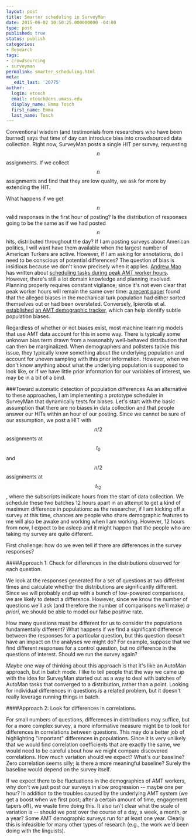 ```yaml
---
layout: post
title: Smarter scheduling in SurveyMan
date: 2015-06-02 10:50:25.000000000 -04:00
type: post
published: true
status: publish
categories:
- Research
tags:
- crowdsourcing
- surveyman
permalink: smarter_scheduling.html
meta:
  _edit_last: '20775'
author:
  login: etosch
  email: etosch@cns.umass.edu
  display_name: Emma Tosch
  first_name: Emma
  last_name: Tosch
---
```

Conventional wisdom (and testimonials from researchers who have been burned) says that time of day can introduce bias into crowdsourced data collection. Right now, SurveyMan posts a single HIT per survey, requesting $$n$$ assignments. If we collect $$n$$ assignments and find that they are low quality, we ask for more by extending the HIT. 

What happens if we get $$n$$ valid responses in the first hour of posting? Is the distribution of responses going to be the same as if we had posted $$n$$ hits, distributed throughout the day? If I am posting surveys about American politics, I will want have them available when the largest number of American Turkers are active. However, if I am asking for annotations, do I need to be conscious of potential differences? The question of bias is insidious because we don't know precisely when it applies. <a href="http://www.andrewmao.net/">Andrew Mao</a> has written about <a href="http://www.andrewmao.net/2014/06/when-to-schedule-coordinated-work-on-amazon-mechanical-turk">scheduling tasks during peak AMT worker hours</a>. However, there's still a lot domain knowledge and planning involved. Planning properly requires constant vigilance, since it's not even clear that peak worker hours will remain the same over time: <a href="http://link.springer.com/chapter/10.1007/978-3-319-16268-3_39#page-1">a recent paper</a> found that the alleged biases in the mechanical turk population had either sorted themselves out or had been overstated. Conversely, Ipierotis et al. <a href="http://www.behind-the-enemy-lines.com/2015/04/demographics-of-mechanical-turk-now.html">established</a> <a href="demographics.mturk-tracker.com/#/gender/all">an AMT demographic tracker</a>, which can help identify subtle population biases.

Regardless of whether or not biases exist, most machine learning models that use AMT data account for this in some way. There is typically some unknown bias term drawn from a reasonably well-behaved distribution that can then be marginalized. When demographers and pollsters tackle this issue, they typically know something about the underlying population and account for uneven sampling with this prior information. However, when we don't know anything about what the underlying population is supposed to look like, or if we have little prior information for our variables of interest, we may be in a bit of a bind.

###Toward automatic detection of population differences
As an alternative to these approaches, I am implementing a prototype scheduler in SurveyMan that dynamically tests for biases. Let's start with the basic assumption that there are no biases in data collection and that people answer our HITs within an hour of our posting. Since we cannot be sure of our assumption, we post a HIT with $$n/2$$ assignments at $$t_0$$ and $$n/2$$ assignments at $$t_{12}$$, where the subscripts indicate hours from the start of data collection. We schedule these two batches 12 hours apart in an attempt to get a kind of maximum difference in populations: as the researcher, if I am kicking off a survey at this time, chances are people who share demographic features to me will also be awake and working when I am working. However, 12 hours from now, I expect to be asleep and it might happen that the people who are taking my survey are quite different.

First challenge: how do we even tell if there are differences in the survey responses? 

####Approach 1: Check for differences in the distributions observed for each question.

We look at the responses generated for a set of questions at two different times and calculate whether the distributions are significantly different. Since we will probably end up with a bunch of low-powered comparisons, we are likely to detect a difference. However, since we know the number of questions we'll ask (and therefore the number of comparisons we'll make) <em>a priori</em>, we should be able to model our false positive rate. 

How many questions must be different for us to consider the populations fundamentally different? What happens if we find a significant difference between the responses for a particular question, but this question doesn't have an impact on the analyses we might do? For example, suppose that we find different responses for a control question, but no difference in the questions of interest. Should we run the survey again? 

Maybe one way of thinking about this approach is that it's like an AutoMan approach, but in batch mode. I like to tell people that the way we came up with the idea for SurveyMan started out as a way to deal with batches of AutoMan tasks that converged to a distribution, rather than a point. Looking for individual differences in questions is a related problem, but it doesn't really leverage running things in batch.

####Approach 2: Look for differences in correlations.

For small numbers of questions, differences in distributions may suffice, but for a more complex survey, a more informative measure might be to look for differences in correlations between questions. This may do a better job of highlighting "important" differences in populations. Since it is very unlikely that we would find correlation coefficients that are exactly the same, we would need to be careful about how we might compare discovered correlations. How much variation should we expect? What's our baseline? Zero correlation seems silly; is there a more meaningful baseline? Surely the baseline would depend on the survey itself. 

If we expect there to be fluctuations in the demographics of AMT workers, why don't we just post our surveys in slow progression -- maybe one per hour? In addition to the troubles caused by the underlying AMT system (we get a boost when we first post; after a certain amount of time, engagement tapers off), we waste time doing this. It also isn't clear what the scale of variation is -- should we post over the course of a day, a week, a month, or a year? Some AMT demographic surveys run for at least one year. Clearly this is infeasible for many other types of research (e.g., the work we'd been doing with the linguists). 
